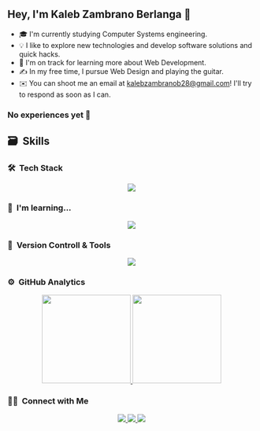 ## Hey, I'm Kaleb Zambrano Berlanga 👋

- 🎓  I'm currently studying Computer Systems engineering.
- 💡  I like to explore new technologies and develop software solutions and quick hacks.
- 🌱  I'm on track for learning more about Web Development.
- ✍️  In my free time, I pursue Web Design and playing the guitar.
- ✉️  You can shoot me an email at kalebzambranob28@gmail.com! I'll try to respond as soon as I can.

### No experiences yet 🥲 
## 🗃 &nbsp;Skills
### 🛠 &nbsp;Tech Stack

<p align="center">
  <img src="https://skillicons.dev/icons?i=html,css,js,mysql,nodejs,react,astro,tailwind,bootstrap" />
</p>

### 📜 &nbsp;I'm learning...

<p align="center">
  <img src="https://skillicons.dev/icons?i=express,nextjs,ts,py,wordpress,php,laravel" />
</p>

### 🧰 &nbsp;Version Controll & Tools

<p align="center">
  <img src="https://skillicons.dev/icons?i=git,github,vscode,idea,pnpm,vercel,vite" />
</p>

### ⚙️ &nbsp;GitHub Analytics

<p align="center">
  <a href="https://github.com/KalZon">
    <img height="180em" src="https://github-readme-stats-eight-theta.vercel.app/api?username=KalZon&show_icons=true&theme=algolia&include_all_commits=true&count_private=true"/>
  </a>
  <a href="https://github.com/KalZon">
    <img height="180em" src="https://github-readme-stats-eight-theta.vercel.app/api/top-langs/?username=KalZon&layout=compact&langs_count=8&theme=algolia"/>
  </a>
</p>

### 🤝🏻 &nbsp;Connect with Me

<div align="center">
  <a href="https://www.linkedin.com/in/kaleb-zambrano-berlanga/">
    <img src="https://skillicons.dev/icons?i=linkedin" />
  </a>
  <a href="https://www.instagram.com/kal.zambrano/">
    <img src="https://skillicons.dev/icons?i=instagram" />
  </a>
  <a href="mailto:kalebzambranob28@gmail.com">
    <img src="https://skillicons.dev/icons?i=gmail" />
  </a>
</div>




